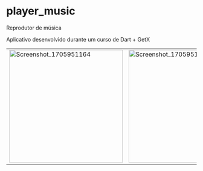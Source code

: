 # player_music

Reprodutor de música

Aplicativo desenvolvido durante um curso de Dart + GetX

<table>
  <tr>
    <td><img src="https://github.com/rafaeltutu/Music-Player/assets/62215859/f74342e7-a99b-4010-bd6d-fb1d2b27f916" alt="Screenshot_1705951164" width="300"></td>
    <td><img src="https://github.com/rafaeltutu/Music-Player/assets/62215859/8fd0d789-50a4-4a0e-84ab-0b40e2dee706" alt="Screenshot_1705951167" width="300"></td>
    <td><img src="https://github.com/rafaeltutu/Music-Player/assets/62215859/29cc0cb1-21b3-47dc-9d37-2c6544a60c7e" alt="Screenshot_1705951411" width="300"></td>
  </tr>
</table>

